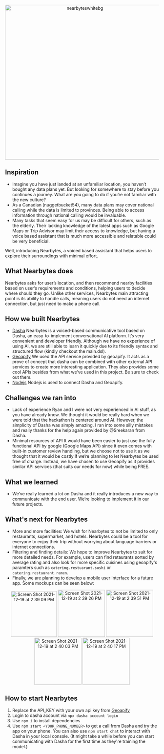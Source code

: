 <p align = "center">
  <img width="507" alt="nearbyteswhitebg" src="https://user-images.githubusercontent.com/55860775/146695102-6c4ce60e-cb0f-42bf-9f32-b3ea1b51aebe.png">
</p>

## Inspiration

- Imagine you have just landed at an unfamiliar location, you haven’t bought any data plans yet. But looking for somewhere to stay before you continues a journey. What are you going to do if you’re not familiar with the new culture?
- As a Canadian (nuggetbucket54), many data plans may cover national calling while the data is limited to provinces. Being able to access information through national calling would be invaluable.
- Many tasks that seem easy for us may be difficult for others, such as the elderly. Their lacking knowledge of the latest apps such as Google Maps or Trip Advisor may limit their access to knowledge, but having a voice based assistant that is much more accessible and relatable could be very beneficial.

Well, introducing Nearbytes, a voiced based assistant that helps users to explore their surroundings with minimal effort.

## What Nearbytes does

Nearbytes asks for user’s location, and then recommend nearby facilities based on user’s requirements and conditions, helping users to decide where should they go. Unlike other services, Nearbytes main attracting point is its ability to handle calls, meaning users do not need an internet connection, but just need to make a phone call.

## How we built Nearbytes

- [Dasha](https://dasha.ai/)
  Nearbytes is a voiced-based communicative tool based on Dasha, an easy-to-implement conversational AI platform. It’s very convenient and developer friendly. Although we have no experience of using AI, we are still able to learn it quickly due to its friendly syntax and structured flow (kindly checkout the main.dsl).
- [Geoapify](https://www.geoapify.com/)
  We used the API service provided by geoapify. It acts as a prove of concept that dasha can be combined with other external API services to create more interesting application. They also provides some cool APIs besides from what we’ve used in this project. Be sure to check out them.
- [Nodejs](https://nodejs.org/en/)
  Nodejs is used to connect Dasha and Geoapify.

## Challenges we ran into

- Lack of experience
  Ryan and I were not very experienced in AI stuff, as you have already know. We thought it would be really hard when we were told that the hackathon is centered around AI. However, the simplicity of Dasha was simply amazing. I ran into some silly mistakes and really thanks for the help again provided by @Sreekaran from Dasha.
- Minimal resources of API
  It would have been easier to just use the fully functional API by google (Google Maps API) since it even comes with built-in customer review handling, but we choose not to use it as we thought that it would be costly if we’re planning to let Nearbytes be used free of charge. Instead, we have chosen to use Geoapify as it provides similar API services (that suits our needs for now) while being FREE.

## What we learned

- We’ve really learned a lot on Dasha and it really introduces a new way to communicate with the end user. We’re looking to implement it in our future projects.

## What's next for Nearbytes

- More and more facilities: We wish for Nearbytes to not be limited to only restaurants, supermarket, and hotels. Nearbytes could be a tool for everyone to enjoy their trip without worrying about language barriers or internet connections.
- Filtering and finding details: We hope to improve Nearbytes to suit for more detailed needs. For example, users can find retaurants sorted by average rating and also look for more specific cuisines using geoapify's paramters such as  `catering.restuarant.sushi` or `catering.restaurant.ramen`.
- Finally, we are planning to develop a mobile user interface for a future app. Some mockups can be seen below:

<p align = "center">
  <img width="150" alt="Screen Shot 2021-12-19 at 2 39 09 PM" src="https://user-images.githubusercontent.com/55860775/146694934-6fc7aedc-6cbc-47a2-864a-d1589cc3458b.png"> <img width="154" alt="Screen Shot 2021-12-19 at 2 39 26 PM" src="https://user-images.githubusercontent.com/55860775/146694970-c1372bf2-781c-4756-b75e-3d523829fb45.png"> <img width="154" alt="Screen Shot 2021-12-19 at 2 39 51 PM" src="https://user-images.githubusercontent.com/55860775/146694975-a934e2a3-f34d-4fc1-bf9a-bc0888e8a0a4.png"> <img width="154" alt="Screen Shot 2021-12-19 at 2 40 03 PM" src="https://user-images.githubusercontent.com/55860775/146694983-a5580160-a4b7-402d-9fbc-96dbadc81018.png"> <img width="154" alt="Screen Shot 2021-12-19 at 2 40 17 PM" src="https://user-images.githubusercontent.com/55860775/146694984-192aa2e4-dee4-4139-a532-aeb1b3d5626c.png">
</p>

## How to start Nearbytes

1. Replace the API_KEY with your own api key from [Geoapify](https://myprojects.geoapify.com/projects)
2. Login to dasha account via `npx dasha account login`
3. Use `npm i` to install dependencies
4. Use `npm start <YOUR_PHONE_NUMBER>` to get a call from Dasha and try the app on your phone. You can also use `npm start chat` to interact with Dasha in your local console. (It might take a while before you can start communicating with Dasha for the first time as they're training the model.)
